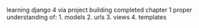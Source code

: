learning django 4 via project building
completed chapter 1
proper understanding of:
	1. models
	2. urls
	3. views
	4. templates

